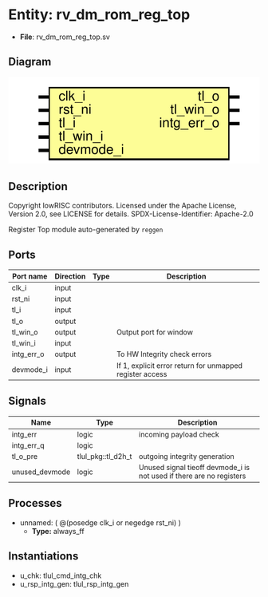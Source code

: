 # Entity: rv_dm_rom_reg_top

- **File**: rv_dm_rom_reg_top.sv
## Diagram

![Diagram](rv_dm_rom_reg_top.svg "Diagram")
## Description

 Copyright lowRISC contributors.
 Licensed under the Apache License, Version 2.0, see LICENSE for details.
 SPDX-License-Identifier: Apache-2.0

 Register Top module auto-generated by `reggen`

## Ports

| Port name  | Direction | Type | Description                                              |
| ---------- | --------- | ---- | -------------------------------------------------------- |
| clk_i      | input     |      |                                                          |
| rst_ni     | input     |      |                                                          |
| tl_i       | input     |      |                                                          |
| tl_o       | output    |      |                                                          |
| tl_win_o   | output    |      |  Output port for window                                  |
| tl_win_i   | input     |      |                                                          |
| intg_err_o | output    |      |  To HW Integrity check errors                            |
| devmode_i  | input     |      | If 1, explicit error return for unmapped register access |
## Signals

| Name           | Type               | Description                                                             |
| -------------- | ------------------ | ----------------------------------------------------------------------- |
| intg_err       | logic              |  incoming payload check                                                 |
| intg_err_q     | logic              |                                                                         |
| tl_o_pre       | tlul_pkg::tl_d2h_t |  outgoing integrity generation                                          |
| unused_devmode | logic              |  Unused signal tieoff  devmode_i is not used if there are no registers  |
## Processes
- unnamed: ( @(posedge clk_i or negedge rst_ni) )
  - **Type:** always_ff
## Instantiations

- u_chk: tlul_cmd_intg_chk
- u_rsp_intg_gen: tlul_rsp_intg_gen
